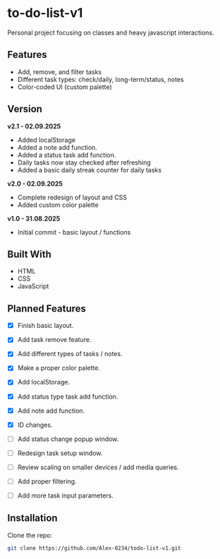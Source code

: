 # to-do-list-v1

Personal project focusing on classes and heavy javascript interactions.

## Features
- Add, remove, and filter tasks
- Different task types: check/daily, long-term/status, notes
- Color-coded UI (custom palette)

## Version
**v2.1 - 02.09.2025**
- Added localStorage
- Added a note add function.
- Added a status task add function.
- Daily tasks now stay checked after refreshing
- Added a basic daily streak counter for daily tasks

**v2.0 - 02.09.2025**
- Complete redesign of layout and CSS
- Added custom color palette

 **v1.0 - 31.08.2025**
- Initial commit - basic layout / functions

## Built With
- HTML
- CSS
- JavaScript 

## Planned Features
- [X] Finish basic layout.
- [X] Add task remove feature.
- [X] Add different types of tasks / notes.
- [X] Make a proper color palette.
- [X] Add localStorage.
- [X] Add status type task add function.
- [X] Add note add function.
- [X] ID changes.
- [ ] Add status change popup window.
- [ ] Redesign task setup window.
- [ ] Review scaling on smaller devices / add media queries.
- [ ] Add proper filtering.
- [ ] Add more task input parameters.


## Installation
Clone the repo:
```bash
git clone https://github.com/Alex-0234/todo-list-v1.git